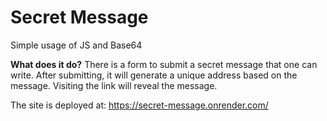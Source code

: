 # Secret Message
Simple usage of JS and Base64

**What does it do?**
There is a form to submit a secret message that one can write. After submitting, it will generate a unique address based on the message. Visiting the link will reveal the message.

The site is deployed at: https://secret-message.onrender.com/
